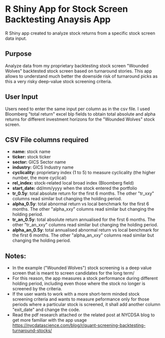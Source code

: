 # R Shiny App for Stock Screen Backtesting Anaysis App
R Shiny app created to analyze stock returns from a specific stock screen data input. 

## Purpose
Analyze data from my proprietary backtesting stock screen "Wounded Wolves" backtested stock screen based on turnaround stories. 
This app allows to understand much better the downside risk of turnaround picks as this a very risky deep-value stock screening criteria.

## User Input
Users need to enter the same input per column as in the csv file. I used Bloomberg "total return" excel blp fields to obtain total absolute and alpha returns for different investment horizons for the "Wounded Wolves" stock screen.

## CSV File columns required
- **name:** stock name
- **ticker:** stock ticker
- **sector:** GICS Sector name
- **industry:** GICS Industry name
- **cyclicality:** proprietary index (1 to 5) to measure cyclicality (the higher number, the more cyclical)
- **rel_index:** stock-related local broad index (Bloomberg field)
- **start_date:** dd/mm/yyyy when the stock entered the portfolio
- **tr_0.5y**: total absolute return for the first 6 months. The other "tr_xxy" columns read similar but changing the holding period.
- **alpha_0.5y**: total abnormal return vs local benchmark for the first 6 months. The other "alpha_xxy" columns read similar but changing the holding period.
- **tr_an_0.5y**: total absolute return annualised for the first 6 months. The other "tr_an_xxy" columns read similar but changing the holding period.
- **alpha_an_0.5y**: total annualised abnormal return vs local benchmark for the first 6 months. The other "alpha_an_xxy" columns read similar but changing the holding period.

## Notes:
- In the example ("Wounded Wolves") stock screening is a deep value screen that is meant to screen candidates for the long term/
- For this reason, the app measures a stock performance during different holding period, including even those where the stock no longer is screened by the criteria. 
- If the user wants to work with a more short-term minded stock screening criteria and wants to measure peformance only for those periods where a particular stock is screened, it shall add another column "exit_date" and change the code.
- Read the pdf research attached or the related post at NYCDSA blog to get more familiar with the app usage https://nycdatascience.com/blog/r/quant-screening-backtesting-turnaround-stocks/



